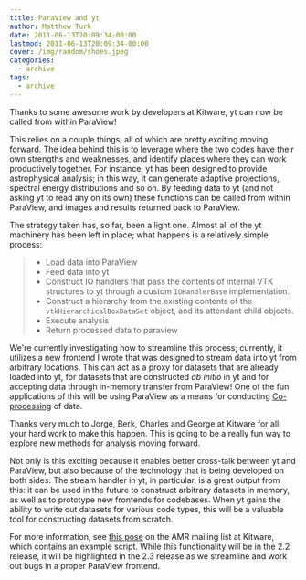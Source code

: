 ```yaml
---
title: ParaView and yt
author: Matthew Turk
date: 2011-06-13T20:09:34-00:00
lastmod: 2011-06-13T20:09:34-00:00
cover: /img/random/shoes.jpeg
categories:
  - archive
tags:
  - archive
---
```

Thanks to some awesome work by developers at Kitware, yt can now be
called from within ParaView!

This relies on a couple things, all of which are pretty exciting moving
forward. The idea behind this is to leverage where the two codes have
their own strengths and weaknesses, and identify places where they can
work productively together. For instance, yt has been designed to
provide astrophysical analysis; in this way, it can generate adaptive
projections, spectral energy distributions and so on. By feeding data to
yt (and not asking yt to read any on its own) these functions can be
called from within ParaView, and images and results returned back to
ParaView.

The strategy taken has, so far, been a light one. Almost all of the yt
machinery has been left in place; what happens is a relatively simple
process:

> -   Load data into ParaView
> -   Feed data into yt
> -   Construct IO handlers that pass the contents of internal VTK
>     structures to yt through a custom `IOHandlerBase` implementation.
> -   Construct a hierarchy from the existing contents of the
>     `vtkHierarchicalBoxDataSet` object, and its attendant child
>     objects.
> -   Execute analysis
> -   Return processed data to paraview

We're currently investigating how to streamline this process; currently,
it utilizes a new frontend I wrote that was designed to stream data into
yt from arbitrary locations. This can act as a proxy for datasets that
are already loaded into yt, for datasets that are constructed *ab
initio* in yt and for accepting data through in-memory transfer from
ParaView! One of the fun applications of this will be using ParaView as
a means for conducting
[Co-processing](http://www.kitware.com/blog/home/post/28) of data.

Thanks very much to Jorge, Berk, Charles and George at Kitware for all
your hard work to make this happen. This is going to be a really fun way
to explore new methods for analysis moving forward.

Not only is this exciting because it enables better cross-talk between
yt and ParaView, but also because of the technology that is being
developed on both sides. The stream handler in yt, in particular, is a
great output from this: it can be used in the future to construct
arbitrary datasets in memory, as well as to prototype new frontends for
codebases. When yt gains the ability to write out datasets for various
code types, this will be a valuable tool for constructing datasets from
scratch.

For more information, see [this
pose](http://public.kitware.com/pipermail/amr/2011-June/000027.html) on
the AMR mailing list at Kitware, which contains an example script. While
this functionality will be in the 2.2 release, it will be highlighted in
the 2.3 release as we streamline and work out bugs in a proper ParaView
frontend.
